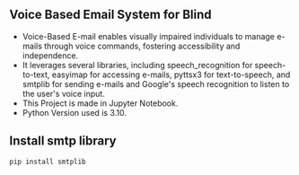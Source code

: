 ## Voice Based Email System for Blind
* Voice-Based E-mail enables visually impaired individuals to manage e-mails through voice commands, fostering accessibility and independence.
* It leverages several libraries, including speech_recognition for speech-to-text, easyimap for accessing e-mails, pyttsx3 for text-to-speech, and smtplib for sending e-mails and Google's speech recognition to listen to the user's voice input.
* This Project is made in Jupyter Notebook.
* Python Version used is 3.10.

## Install smtp library

```bash
pip install smtplib
```
